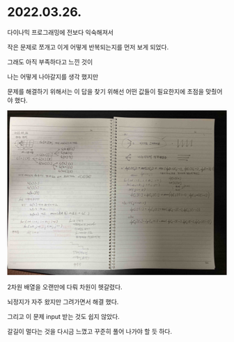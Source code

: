 # 2022.03.26.

다이나믹 프로그래밍에 전보다 익숙해져서 

작은 문제로 쪼개고 이게 어떻게 반복되는지를 먼저 보게 되었다.

그래도 아직 부족하다고 느낀 것이 

나는 어떻게 나아갈지를 생각 했지만

문제를 해결하기 위해서는 이 답을 찾기 위해선 어떤 값들이 필요한지에 초점을 맞췄어야 했다.

![](GOLD_풀이과정.jpg)

2차원 배열을 오랜만에 다뤄 차원이 헷갈렸다.

뇌정지가 자주 왔지만 그려가면서 해결 했다.

그리고 이 문제 input 받는 것도 쉽지 않았다.

갈길이 멀다는 것을 다시금 느꼈고 꾸준히 풀어 나가야 할 듯 하다.